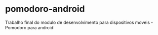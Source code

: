 # pomodoro-android
Trabalho final do modulo de desenvolvimento para dispositivos moveis - Pomodoro para android
